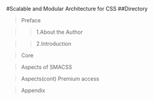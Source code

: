 #Scalable and Modular Architecture for CSS
##Directory
>Preface

>>1.About the Author

>>2.Introduction

>Core

>Aspects of SMACSS

>Aspects(cont) Premium access

>Appendix
